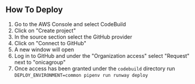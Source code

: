 ## How To Deploy
1. Go to the AWS Console and select CodeBuild
2. Click on "Create project"
3. In the source section select the GitHub provider
4. Click on "Connect to GitHub"
5. A new window will open
6. Log in to GitHub and under the "Organization access" select "Request" next to "onicagroup"
7. Once access has been granted under the `codebuild` directory run `DEPLOY_ENVIRONMENT=common pipenv run runway deploy`
